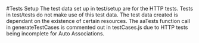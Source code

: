#Tests Setup
The test data set up in test/setup are for the HTTP tests. 
Tests in test/tests do not make use of this test data. The 
test data created is dependant on the existence of certain 
resources. The aaTests function call in generateTestCases is 
commented out in testCases.js due to HTTP tests being 
incomplete for Auto Associations.